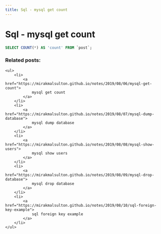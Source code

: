 ```yaml
---
title: Sql - mysql get count
---
```


<h1 class="header">Sql - mysql get count</h1>

```sql
SELECT COUNT(*) AS 'count' FROM `post`;
```


<div class="related_posts_block">
    <h3>Related posts:</h3>

    <ul>
        <li>
            <a href="https://mirakmalsulton.github.io/notes/2019/08/06/mysql-get-count">
                mysql get count
            </a>
        </li>
        <li>
            <a href="https://mirakmalsulton.github.io/notes/2019/08/07/mysql-dump-database">
                mysql dump database
            </a>
        </li>
        <li>
            <a href="https://mirakmalsulton.github.io/notes/2019/08/08/mysql-show-users">
                mysql show users
            </a>
        </li>
        <li>
            <a href="https://mirakmalsulton.github.io/notes/2019/08/09/mysql-drop-database">
                mysql drop database
            </a>
        </li>
        <li>
            <a href="https://mirakmalsulton.github.io/notes/2019/08/10/sql-foreign-key-example">
                sql foreign key example
            </a>
        </li>
    </ul>
</div>